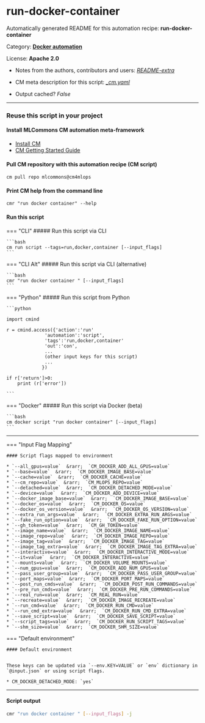 # run-docker-container
Automatically generated README for this automation recipe: **run-docker-container**

Category: **[Docker automation](..)**

License: **Apache 2.0**

* Notes from the authors, contributors and users: [*README-extra*](https://github.com/mlcommons/cm4mlops/tree/main/script/run-docker-container/README-extra.md)

* CM meta description for this script: *[_cm.yaml](https://github.com/mlcommons/cm4mlops/tree/main/script/run-docker-container/_cm.yaml)*
* Output cached? *False*

---
### Reuse this script in your project

#### Install MLCommons CM automation meta-framework

* [Install CM](https://docs.mlcommons.org/ck/install)
* [CM Getting Started Guide](https://docs.mlcommons.org/ck/getting-started/)

#### Pull CM repository with this automation recipe (CM script)

```cm pull repo mlcommons@cm4mlops```

#### Print CM help from the command line

````cmr "run docker container" --help````

#### Run this script

=== "CLI"
    ##### Run this script via CLI

    ```bash
    cm run script --tags=run,docker,container [--input_flags]
    ```
=== "CLI Alt"
    ##### Run this script via CLI (alternative)


    ```bash
    cmr "run docker container " [--input_flags]
    ```

=== "Python"
    ##### Run this script from Python


    ```python

    import cmind

    r = cmind.access({'action':'run'
                  'automation':'script',
                  'tags':'run,docker,container'
                  'out':'con',
                  ...
                  (other input keys for this script)
                  ...
                 })

    if r['return']>0:
        print (r['error'])

    ```


=== "Docker"
    ##### Run this script via Docker (beta)

    ```bash
    cm docker script "run docker container" [--input_flags]
    ```
___

=== "Input Flag Mapping"


    #### Script flags mapped to environment

    * `--all_gpus=value`  &rarr;  `CM_DOCKER_ADD_ALL_GPUS=value`
    * `--base=value`  &rarr;  `CM_DOCKER_IMAGE_BASE=value`
    * `--cache=value`  &rarr;  `CM_DOCKER_CACHE=value`
    * `--cm_repo=value`  &rarr;  `CM_MLOPS_REPO=value`
    * `--detached=value`  &rarr;  `CM_DOCKER_DETACHED_MODE=value`
    * `--device=value`  &rarr;  `CM_DOCKER_ADD_DEVICE=value`
    * `--docker_image_base=value`  &rarr;  `CM_DOCKER_IMAGE_BASE=value`
    * `--docker_os=value`  &rarr;  `CM_DOCKER_OS=value`
    * `--docker_os_version=value`  &rarr;  `CM_DOCKER_OS_VERSION=value`
    * `--extra_run_args=value`  &rarr;  `CM_DOCKER_EXTRA_RUN_ARGS=value`
    * `--fake_run_option=value`  &rarr;  `CM_DOCKER_FAKE_RUN_OPTION=value`
    * `--gh_token=value`  &rarr;  `CM_GH_TOKEN=value`
    * `--image_name=value`  &rarr;  `CM_DOCKER_IMAGE_NAME=value`
    * `--image_repo=value`  &rarr;  `CM_DOCKER_IMAGE_REPO=value`
    * `--image_tag=value`  &rarr;  `CM_DOCKER_IMAGE_TAG=value`
    * `--image_tag_extra=value`  &rarr;  `CM_DOCKER_IMAGE_TAG_EXTRA=value`
    * `--interactive=value`  &rarr;  `CM_DOCKER_INTERACTIVE_MODE=value`
    * `--it=value`  &rarr;  `CM_DOCKER_INTERACTIVE=value`
    * `--mounts=value`  &rarr;  `CM_DOCKER_VOLUME_MOUNTS=value`
    * `--num_gpus=value`  &rarr;  `CM_DOCKER_ADD_NUM_GPUS=value`
    * `--pass_user_group=value`  &rarr;  `CM_DOCKER_PASS_USER_GROUP=value`
    * `--port_maps=value`  &rarr;  `CM_DOCKER_PORT_MAPS=value`
    * `--post_run_cmds=value`  &rarr;  `CM_DOCKER_POST_RUN_COMMANDS=value`
    * `--pre_run_cmds=value`  &rarr;  `CM_DOCKER_PRE_RUN_COMMANDS=value`
    * `--real_run=value`  &rarr;  `CM_REAL_RUN=value`
    * `--recreate=value`  &rarr;  `CM_DOCKER_IMAGE_RECREATE=value`
    * `--run_cmd=value`  &rarr;  `CM_DOCKER_RUN_CMD=value`
    * `--run_cmd_extra=value`  &rarr;  `CM_DOCKER_RUN_CMD_EXTRA=value`
    * `--save_script=value`  &rarr;  `CM_DOCKER_SAVE_SCRIPT=value`
    * `--script_tags=value`  &rarr;  `CM_DOCKER_RUN_SCRIPT_TAGS=value`
    * `--shm_size=value`  &rarr;  `CM_DOCKER_SHM_SIZE=value`



=== "Default environment"

    #### Default environment


    These keys can be updated via `--env.KEY=VALUE` or `env` dictionary in `@input.json` or using script flags.

    * CM_DOCKER_DETACHED_MODE: `yes`



___
#### Script output
```bash
cmr "run docker container " [--input_flags] -j
```